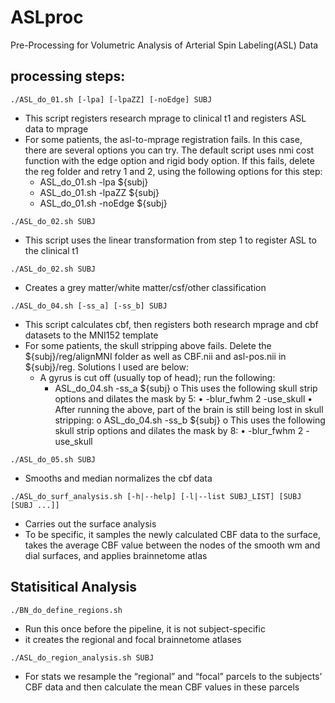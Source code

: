 # ASLproc
Pre-Processing for Volumetric Analysis of Arterial Spin Labeling(ASL) Data

## processing steps:
```
./ASL_do_01.sh [-lpa] [-lpaZZ] [-noEdge] SUBJ
```
-   This script registers research mprage to clinical t1 and registers ASL data to mprage
-   For some patients, the asl-to-mprage registration fails. In this case, there are several options you can try. The default script uses nmi cost function with the edge option and rigid body option. If this fails, delete the reg folder and retry 1 and 2, using the following options for this step:
    - ASL_do_01.sh -lpa ${subj}
    - ASL_do_01.sh -lpaZZ ${subj}
    - ASL_do_01.sh -noEdge ${subj}

```
./ASL_do_02.sh SUBJ
```
-   This script uses the linear transformation from step 1 to register ASL to the clinical t1

```
./ASL_do_02.sh SUBJ
```
-   Creates a grey matter/white matter/csf/other classification 

```
./ASL_do_04.sh [-ss_a] [-ss_b] SUBJ	 
```
-   This script calculates cbf, then registers both research mprage and cbf datasets to the MNI152 template
-   For some patients, the skull stripping above fails. Delete the ${subj}/reg/alignMNI folder as well as CBF.nii and asl-pos.nii in ${subj}/reg. Solutions I used are below: 
    - A gyrus is cut off (usually top of head); run the following:
        - ASL_do_04.sh -ss_a ${subj}
o	This uses the following skull strip options and dilates the mask by 5: 
•	-blur_fwhm 2 -use_skull
•	After running the above, part of the brain is still being lost in skull stripping:
o	ASL_do_04.sh -ss_b ${subj}
o	This uses the following skull strip options and dilates the mask by 8: 
•	-blur_fwhm 2 -use_skull

```
./ASL_do_05.sh SUBJ 
```
-   Smooths and median normalizes the cbf data


```
./ASL_do_surf_analysis.sh [-h|--help] [-l|--list SUBJ_LIST] [SUBJ [SUBJ ...]]
```
-   Carries out the surface analysis
-   To be specific, it samples the newly calculated CBF data to the surface, takes the average CBF value between the nodes of the smooth wm and dial surfaces, and applies brainnetome atlas

## Statisitical Analysis

```
./BN_do_define_regions.sh
```
-   Run this once before the pipeline, it is not subject-specific
-   it creates the regional and focal brainnetome atlases

```
./ASL_do_region_analysis.sh SUBJ	  
```
-   For stats we resample the “regional” and “focal” parcels to the subjects’ CBF data and then calculate the mean CBF values in these parcels

